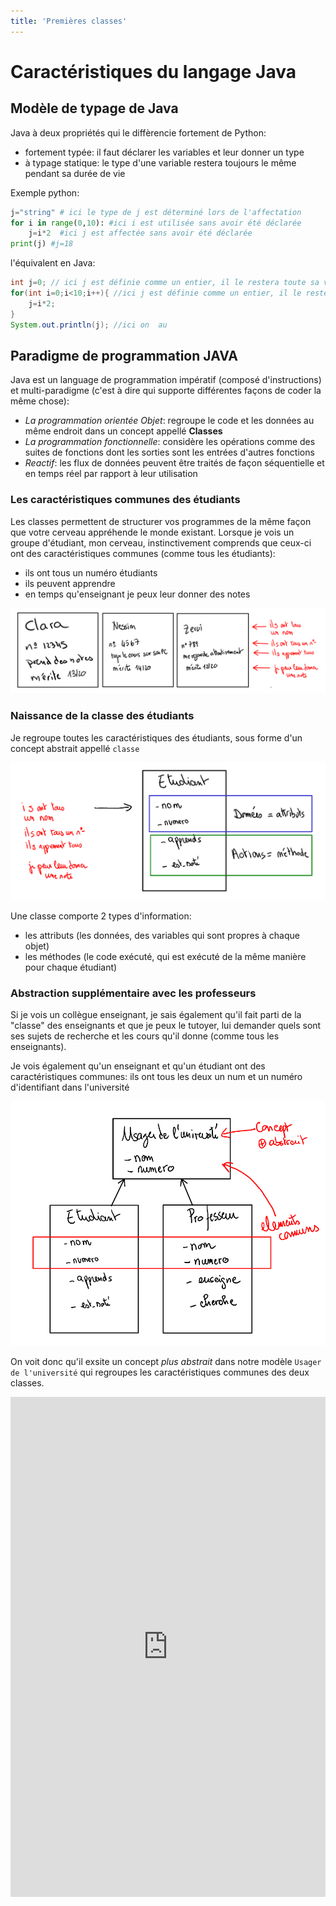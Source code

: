 ```yaml
---
title: 'Premières classes'
---
```


# Caractéristiques du langage Java

## Modèle de typage de Java

Java à deux propriétés qui le diffèrencie fortement de Python:

- fortement typée: il faut déclarer les variables et leur donner un type
- à typage statique: le type d'une variable restera toujours le même pendant sa durée de vie

Exemple python:

```python
j="string" # ici le type de j est déterminé lors de l'affectation
for i in range(0,10): #ici i est utilisée sans avoir été déclarée
    j=i*2  #ici j est affectée sans avoir été déclarée
print(j) #j=18
```

l'équivalent en Java:

```java
int j=0; // ici j est définie comme un entier, il le restera toute sa vie
for(int i=0;i<10;i++){ //ici j est définie comme un entier, il le restera tant qu'on est dans la boucle for
    j=i*2;
}
System.out.println(j); //ici on  au
```

## Paradigme de programmation JAVA

Java est un language de programmation impératif (composé d'instructions) et multi-paradigme (c'est à dire qui supporte différentes façons de coder la même chose):

- *La programmation orientée Objet*: regroupe le code et les données au même endroit dans un concept appellé **Classes**
- *La programmation fonctionnelle*: considère les opérations comme des suites de fonctions dont les sorties sont les entrées d'autres fonctions
- *Reactif*: les flux de données peuvent être traités de façon séquentielle et en temps réel par rapport à leur utilisation

### Les caractéristiques communes des étudiants

Les classes permettent de structurer vos programmes de la même façon que votre cerveau appréhende le monde existant. Lorsque je vois un groupe d'étudiant, mon cerveau, instinctivement comprends que ceux-ci ont des caractéristiques communes (comme tous les étudiants):

* ils ont tous un numéro étudiants
* ils peuvent apprendre
* en temps qu'enseignant je peux leur donner des notes

![](img/students_generalisation.png)


### Naissance de la classe des étudiants

Je regroupe toutes les caractéristiques des étudiants, sous forme d'un concept abstrait appellé `classe`

![généralisation des caractéristiques des étudiants sous forme de classe](img/student_class.png)

Une classe comporte 2 types d'information:

* les attributs (les données, des variables qui sont propres à chaque objet)
* les méthodes (le code exécuté, qui est exécuté de la même manière pour chaque étudiant)

### Abstraction supplémentaire avec les professeurs

Si je vois un collègue enseignant, je sais également qu'il fait parti de la "classe" des enseignants et que je peux le tutoyer, lui demander quels sont ses sujets de recherche et les cours qu'il donne (comme tous les enseignants).

Je vois également qu'un enseignant et qu'un étudiant ont des caractéristiques communes: ils ont tous les deux un num et un numéro d'identifiant dans l'université

![](img/generalisation.png)

On voit donc qu'il exsite un concept *plus abstrait* dans notre modèle `Usager de l'université` qui regroupes les caractéristiques communes des deux classes.

<iframe src="https://java.miage.dev/?snipId=573572bc-5025-41b5-ad6e-679be4315391" width="100%" height="800" frameborder="0" marginwidth="0" marginheight="0" allowfullscreen></iframe>
